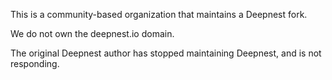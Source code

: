 This is a community-based organization that maintains a Deepnest fork.

We do not own the deepnest.io domain.

The original Deepnest author has stopped maintaining Deepnest, and is not responding.
